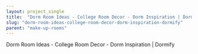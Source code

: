 ```yaml
---
layout: project_single
title:  "Dorm Room Ideas - College Room Decor - Dorm Inspiration | Dormify"
slug: "dorm-room-ideas-college-room-decor-dorm-inspiration-dormify"
parent: "make-up-rooms"
---
```

Dorm Room Ideas - College Room Decor - Dorm Inspiration | Dormify